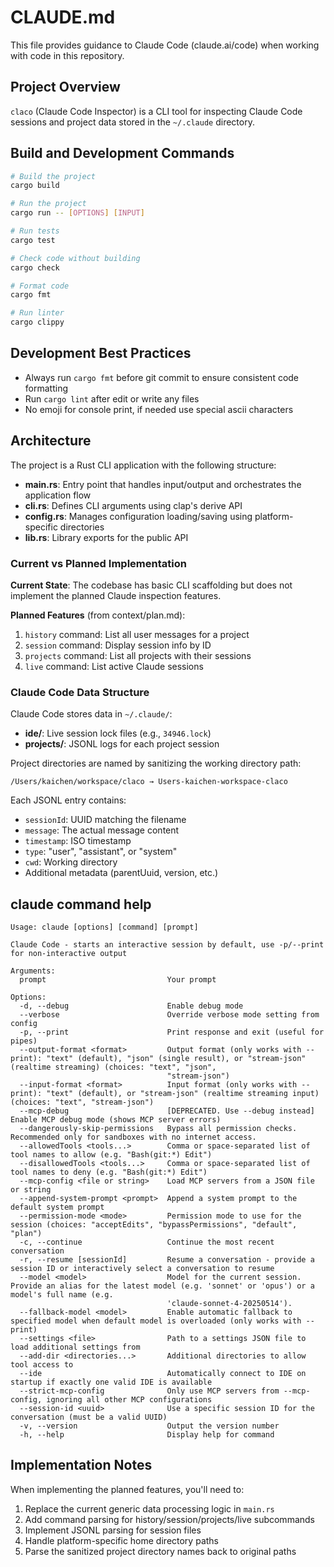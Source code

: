 # CLAUDE.md

This file provides guidance to Claude Code (claude.ai/code) when working with code in this repository.

## Project Overview

`claco` (Claude Code Inspector) is a CLI tool for inspecting Claude Code sessions and project data stored in the `~/.claude` directory.

## Build and Development Commands

```bash
# Build the project
cargo build

# Run the project
cargo run -- [OPTIONS] [INPUT]

# Run tests
cargo test

# Check code without building
cargo check

# Format code
cargo fmt

# Run linter
cargo clippy
```

## Development Best Practices

- Always run `cargo fmt` before git commit to ensure consistent code formatting
- Run `cargo lint` after edit or write any files
- No emoji for console print, if needed use special ascii characters

## Architecture

The project is a Rust CLI application with the following structure:

- **main.rs**: Entry point that handles input/output and orchestrates the application flow
- **cli.rs**: Defines CLI arguments using clap's derive API
- **config.rs**: Manages configuration loading/saving using platform-specific directories
- **lib.rs**: Library exports for the public API

### Current vs Planned Implementation

**Current State**: The codebase has basic CLI scaffolding but does not implement the planned Claude inspection features.

**Planned Features** (from context/plan.md):
1. `history` command: List all user messages for a project
2. `session` command: Display session info by ID
3. `projects` command: List all projects with their sessions
4. `live` command: List active Claude sessions

### Claude Code Data Structure

Claude Code stores data in `~/.claude/`:
- **ide/**: Live session lock files (e.g., `34946.lock`)
- **projects/**: JSONL logs for each project session

Project directories are named by sanitizing the working directory path:
```
/Users/kaichen/workspace/claco → Users-kaichen-workspace-claco
```

Each JSONL entry contains:
- `sessionId`: UUID matching the filename
- `message`: The actual message content
- `timestamp`: ISO timestamp
- `type`: "user", "assistant", or "system"
- `cwd`: Working directory
- Additional metadata (parentUuid, version, etc.)

## claude command help

```
Usage: claude [options] [command] [prompt]

Claude Code - starts an interactive session by default, use -p/--print for non-interactive output

Arguments:
  prompt                           Your prompt

Options:
  -d, --debug                      Enable debug mode
  --verbose                        Override verbose mode setting from config
  -p, --print                      Print response and exit (useful for pipes)
  --output-format <format>         Output format (only works with --print): "text" (default), "json" (single result), or "stream-json" (realtime streaming) (choices: "text", "json",
                                   "stream-json")
  --input-format <format>          Input format (only works with --print): "text" (default), or "stream-json" (realtime streaming input) (choices: "text", "stream-json")
  --mcp-debug                      [DEPRECATED. Use --debug instead] Enable MCP debug mode (shows MCP server errors)
  --dangerously-skip-permissions   Bypass all permission checks. Recommended only for sandboxes with no internet access.
  --allowedTools <tools...>        Comma or space-separated list of tool names to allow (e.g. "Bash(git:*) Edit")
  --disallowedTools <tools...>     Comma or space-separated list of tool names to deny (e.g. "Bash(git:*) Edit")
  --mcp-config <file or string>    Load MCP servers from a JSON file or string
  --append-system-prompt <prompt>  Append a system prompt to the default system prompt
  --permission-mode <mode>         Permission mode to use for the session (choices: "acceptEdits", "bypassPermissions", "default", "plan")
  -c, --continue                   Continue the most recent conversation
  -r, --resume [sessionId]         Resume a conversation - provide a session ID or interactively select a conversation to resume
  --model <model>                  Model for the current session. Provide an alias for the latest model (e.g. 'sonnet' or 'opus') or a model's full name (e.g.
                                   'claude-sonnet-4-20250514').
  --fallback-model <model>         Enable automatic fallback to specified model when default model is overloaded (only works with --print)
  --settings <file>                Path to a settings JSON file to load additional settings from
  --add-dir <directories...>       Additional directories to allow tool access to
  --ide                            Automatically connect to IDE on startup if exactly one valid IDE is available
  --strict-mcp-config              Only use MCP servers from --mcp-config, ignoring all other MCP configurations
  --session-id <uuid>              Use a specific session ID for the conversation (must be a valid UUID)
  -v, --version                    Output the version number
  -h, --help                       Display help for command
```

## Implementation Notes

When implementing the planned features, you'll need to:
1. Replace the current generic data processing logic in `main.rs`
2. Add command parsing for history/session/projects/live subcommands
3. Implement JSONL parsing for session files
4. Handle platform-specific home directory paths
5. Parse the sanitized project directory names back to original paths
